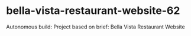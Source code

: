 # bella-vista-restaurant-website-62
Autonomous build: Project based on brief: Bella Vista Restaurant Website
